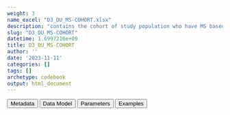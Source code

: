 ```yaml
---
weight: 3
name_excel: "D3_DU_MS-COHORT.xlsx"
description: "contains the cohort of study population who have MS based on the algorithm chosen at the end of SAP1"
slug: "D3_DU_MS-COHORT"
datetime: 1.6997216e+09
title: D3_DU_MS-COHORT
author: ''
date: '2023-11-11'
categories: []
tags: []
archetype: codebook
output: html_document
---
```


<script src="/rmarkdown-libs/core-js/shim.min.js"></script>
<script src="/rmarkdown-libs/react/react.min.js"></script>
<script src="/rmarkdown-libs/react/react-dom.min.js"></script>
<script src="/rmarkdown-libs/reactwidget/react-tools.js"></script>
<script src="/rmarkdown-libs/htmlwidgets/htmlwidgets.js"></script>
<link href="/rmarkdown-libs/reactable/reactable.css" rel="stylesheet" />
<script src="/rmarkdown-libs/reactable-binding/reactable.js"></script>
<div class="tab">
<button class="tablinks" onclick="openCity(event, &#39;Metadata&#39;)" id="defaultOpen">Metadata</button>
<button class="tablinks" onclick="openCity(event, &#39;Data Model&#39;)">Data Model</button>
<button class="tablinks" onclick="openCity(event, &#39;Parameters&#39;)">Parameters</button>
<button class="tablinks" onclick="openCity(event, &#39;Examples&#39;)">Examples</button>
</div>
<div id="Metadata" class="tabcontent">
<div id="htmlwidget-1" class="reactable html-widget " style="width:auto;height:600px;"></div>
<script type="application/json" data-for="htmlwidget-1">{"x":{"tag":{"name":"Reactable","attribs":{"data":{"medatata_name":["Name of the dataset","Content of the dataset","Unit of observation","Dataset where the list of UoOs is fully listed and with 1 record per UoO","How many observations per UoO","Variables capturing the UoO","Primary key","Parameters",null,null,null,null,null,null,null,null,null,null,null,null],"metadata_content":["D3_DU_OUTCOME-COHORT","contains the cohort of study population who have MS based on the algorithm chosen at the end of SAP1","a person who is in the study population of SAP1 and date of OUTCOME inside its study period",null,"1.0","person_id","person_id",null,null,null,null,null,null,null,null,null,null,null,null,null]},"columns":[{"id":"medatata_name","name":"medatata_name","type":"character"},{"id":"metadata_content","name":"metadata_content","type":"character"}],"sortable":false,"searchable":true,"pagination":false,"highlight":true,"bordered":true,"striped":true,"style":{"maxWidth":1800},"height":"600px","dataKey":"a609c569bede40c2cadd7f6ae7785223"},"children":[]},"class":"reactR_markup"},"evals":[],"jsHooks":[]}</script>
</div>
<div id="Data Model" class="tabcontent">
<div id="htmlwidget-2" class="reactable html-widget " style="width:auto;height:600px;"></div>
<script type="application/json" data-for="htmlwidget-2">{"x":{"tag":{"name":"Reactable","attribs":{"data":{"VarName":["person_id","birth_date","cohort_entry_date","date_diagnosis_OUTCOME","cohort_exit_date",null,null,null,null,null,null,null,null,null,null,null,null,null,null,null],"Description":["unique person identifier",null,"Date when the person enters the study","Date when the person enters the study","Date when the person exits the study",null,null,null,null,null,null,null,null,null,null,null,null,null,null,null],"Format":["character",null,"date","date","date",null,null,null,null,null,null,null,null,null,null,null,null,null,null,null],"Vocabulary":["from CDM PERSONS",null,null,null,null,null,null,null,null,null,null,null,null,null,null,null,null,null,null,null],"Parameters":[null,null,null,null,null,null,null,null,null,null,null,null,null,null,null,null,null,null,null,null],"Notes and examples":[null,null,null,null,null,null,null,null,null,null,null,null,null,null,null,null,null,null,null,null],"Source tables and variables":["D3_algorithm_OUTCOME/person_id","D3_study_population_SAP1/birth_date","D3_study_population_SAP1/cohort_entry_date","D3_algorithm_OUTCOME/date","D3_study_population_SAP1/cohort_exit_date",null,null,null,null,null,null,null,null,null,null,null,null,null,null,null],"Retrieved":["yes","yes","yes","yes","yes",null,null,null,null,null,null,null,null,null,null,null,null,null,null,null],"Calculated":[null,null,null,null,null,null,null,null,null,null,null,null,null,null,null,null,null,null,null,null],"Algorithm_id":[null,null,null,null,null,null,null,null,null,null,null,null,null,null,null,null,null,null,null,null],"Rule":["Selected from D3_algorithms_OUTCOME where algorithm == OUTCOME_x",null,null,null,null,null,null,null,null,null,null,null,null,null,null,null,null,null,null,null]},"columns":[{"id":"VarName","name":"VarName","type":"character"},{"id":"Description","name":"Description","type":"character"},{"id":"Format","name":"Format","type":"character"},{"id":"Vocabulary","name":"Vocabulary","type":"character"},{"id":"Parameters","name":"Parameters","type":"logical"},{"id":"Notes and examples","name":"Notes and examples","type":"logical"},{"id":"Source tables and variables","name":"Source tables and variables","type":"character"},{"id":"Retrieved","name":"Retrieved","type":"character"},{"id":"Calculated","name":"Calculated","type":"logical"},{"id":"Algorithm_id","name":"Algorithm_id","type":"logical"},{"id":"Rule","name":"Rule","type":"character"}],"sortable":false,"searchable":true,"pagination":false,"highlight":true,"bordered":true,"striped":true,"style":{"maxWidth":1800},"height":"600px","dataKey":"8e76b5fad7f492b8b29900a87224baef"},"children":[]},"class":"reactR_markup"},"evals":[],"jsHooks":[]}</script>
</div>
<div id="Parameters" class="tabcontent">
<div id="htmlwidget-3" class="reactable html-widget " style="width:auto;height:600px;"></div>
<script type="application/json" data-for="htmlwidget-3">{"x":{"tag":{"name":"Reactable","attribs":{"data":{"parameter in the variable name":["n","n","n","n","n","n","OUTCOME","x","x","x","x","x",null,null,null,null,null,null,null,null],"values":["10.0","8.0","5.0","3.0","2.0","1.0","MS","1.0","2.0","3.0","4.0","5.0",null,null,null,null,null,null,null,null],"name of macro":[null,null,null,null,null,null,null,null,null,null,null,null,null,null,null,null,null,null,null,null]},"columns":[{"id":"parameter in the variable name","name":"parameter in the variable name","type":"character"},{"id":"values","name":"values","type":"character"},{"id":"name of macro","name":"name of macro","type":"logical"}],"sortable":false,"searchable":true,"pagination":false,"highlight":true,"bordered":true,"striped":true,"style":{"maxWidth":1800},"height":"600px","dataKey":"7f3ccf83fae305ec792272303b32069e"},"children":[]},"class":"reactR_markup"},"evals":[],"jsHooks":[]}</script>
</div>
<div id="Examples" class="tabcontent">
<div id="htmlwidget-4" class="reactable html-widget " style="width:auto;height:600px;"></div>
<script type="application/json" data-for="htmlwidget-4">{"x":{"tag":{"name":"Reactable","attribs":{"data":{"person_id":["P00010","P00042","P01069","P01359","P02423","P03855","P04030","P06575","P06637","P07238","P08503",null,null,null,null,null,null,null,null,null],"entry_spell_category":["2021-01-12T00:00:00Z","2020-05-25T00:00:00Z","2021-01-16T00:00:00Z","2021-04-27T00:00:00Z","2020-12-28T00:00:00Z","2021-02-06T00:00:00Z","2021-02-11T00:00:00Z","2020-05-30T00:00:00Z","2021-06-29T00:00:00Z","2021-05-07T00:00:00Z","2021-04-04T00:00:00Z",null,null,null,null,null,null,null,null,null],"birth_date":["2001-01-12T00:00:00Z","2000-05-25T00:00:00Z","1999-10-06T00:00:00Z","1999-02-16T00:00:00Z","1998-06-29T00:00:00Z","1997-11-09T00:00:00Z","1997-03-22T00:00:00Z","1996-08-02T00:00:00Z","1995-12-14T00:00:00Z","1995-04-26T00:00:00Z","1994-09-06T00:00:00Z",null,null,null,null,null,null,null,null,null],"cohort_entry_date":["2021-01-12T00:00:00Z","2020-07-25T00:00:00Z","2020-02-05T00:00:00Z","2019-08-18T00:00:00Z","2019-02-28T00:00:00Z","2018-09-10T00:00:00Z","2018-03-23T00:00:00Z","2017-10-03T00:00:00Z","2017-04-15T00:00:00Z","2016-10-26T00:00:00Z","2016-05-08T00:00:00Z",null,null,null,null,null,null,null,null,null],"cohort_exit_date":["2021-01-12T00:00:00Z","2021-05-25T00:00:00Z","2021-10-05T00:00:00Z","2022-02-15T00:00:00Z","2022-06-28T00:00:00Z","2022-11-08T00:00:00Z","2023-03-21T00:00:00Z","2023-08-01T00:00:00Z","2023-12-12T00:00:00Z","2024-04-23T00:00:00Z","2024-09-03T00:00:00Z",null,null,null,null,null,null,null,null,null],"age_at_entry_spell_category":[15,16,17,18,19,20,21,22,23,24,25,"NA","NA","NA","NA","NA","NA","NA","NA","NA"],"for_n_years_in_study":[1,2,3,4,5,6,7,8,9,10,11,"NA","NA","NA","NA","NA","NA","NA","NA","NA"]},"columns":[{"id":"person_id","name":"person_id","type":"character"},{"id":"entry_spell_category","name":"entry_spell_category","type":"Date"},{"id":"birth_date","name":"birth_date","type":"Date"},{"id":"cohort_entry_date","name":"cohort_entry_date","type":"Date"},{"id":"cohort_exit_date","name":"cohort_exit_date","type":"Date"},{"id":"age_at_entry_spell_category","name":"age_at_entry_spell_category","type":"numeric"},{"id":"for_n_years_in_study","name":"for_n_years_in_study","type":"numeric"}],"sortable":false,"searchable":true,"pagination":false,"highlight":true,"bordered":true,"striped":true,"style":{"maxWidth":1800},"height":"600px","dataKey":"9057983800b683a09b2e7bd5de887e39"},"children":[]},"class":"reactR_markup"},"evals":[],"jsHooks":[]}</script>
</div>
